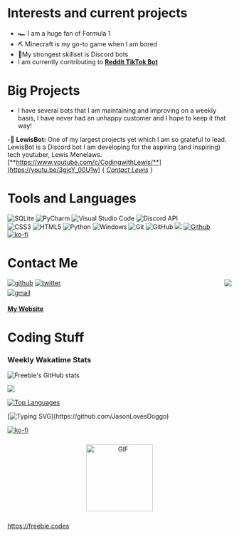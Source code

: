 

# Interests and current projects
- 🏎 I am a huge fan of Formula 1
- ⛏ Minecraft is my go-to game when I am bored 
- 🤖My strongest skillset is Discord bots
- I am currently contributing to [**Reddit TikTok Bot**](https://github.com/elebumm/RedditVideoMakerBot/)

# Big Projects
- I have several bots that I am maintaining and improving on a weekly basis, I have never had an unhappy customer and I hope to keep it that way! 

-🌟 **LewisBot:** One of my largest projects yet which I am so grateful to lead. LewisBot is a Discord bot I am developing for the aspiring (and inspiring) tech youtuber, Lewis Menelaws. [**https://www.youtube.com/c/CodingwithLewis/**](https://youtu.be/3gjcY_00U1w) { [*Contact Lewis*](mailto:hi@lewismenelaws.com) }




# Tools and Languages

![SQLite](https://img.shields.io/badge/sqlite-%2307405e.svg?style=for-the-badge&logo=sqlite&logoColor=white) ![PyCharm](https://img.shields.io/badge/pycharm-143?style=for-the-badge&logo=pycharm&logoColor=black&color=black&labelColor=green) ![Visual Studio Code](https://img.shields.io/badge/Visual%20Studio%20Code-0078d7.svg?style=for-the-badge&logo=visual-studio-code&logoColor=white) ![Discord API](https://img.shields.io/badge/Discord%20API-%237289DA.svg?style=for-the-badge&logo=discord&logoColor=white)   
![CSS3](https://img.shields.io/badge/css3-%231572B6.svg?style=for-the-badge&logo=css3&logoColor=white) ![HTML5](https://img.shields.io/badge/html5-%23E34F26.svg?style=for-the-badge&logo=html5&logoColor=white)  ![Python](https://img.shields.io/badge/python-3670A0?style=for-the-badge&logo=python&logoColor=ffdd54) ![Windows](https://img.shields.io/badge/Windows-0078D6?style=for-the-badge&logo=windows&logoColor=white) ![Git](https://img.shields.io/badge/git-%23F05033.svg?style=for-the-badge&logo=git&logoColor=white) ![GitHub](https://img.shields.io/badge/github-%23121011.svg?style=for-the-badge&logo=github&logoColor=white)
![](https://visitor-badge.laobi.icu/badge?page_id=FreebieII.FreebieII)
[![Github](https://img.shields.io/github/followers/FreebieII?label=Follow&style=social)](https://github.com/FreebieII)
[![ko-fi](https://ko-fi.com/img/githubbutton_sm.svg)](https://ko-fi.com/O4O3609IG)


# Contact Me
<img align="right" src="https://lanyard-profile-readme.vercel.app/api/744998591365513227"/> 
<a href="https://github.com/FreebieII" target="_blank">
<img src=https://img.shields.io/badge/github-%2324292e.svg?&style=for-the-badge&logo=github&logoColor=white alt=github style="margin-bottom: 5px;" /></a>
<a href="https://twitter.com/FredzDev" target="_blank">
<img src=https://img.shields.io/badge/twitter-%2300acee.svg?&style=for-the-badge&logo=twitter&logoColor=white alt=twitter style="margin-bottom: 5px;" /></a>
<a href="mailto:fred.zapke@outlook.com" target="_blank"><br>
<img src=https://img.shields.io/badge/Gmail-D14836?style=for-the-badge&logo=gmail&logoColor=white alt=gmail style="margin-bottom: 5px;" /></a><br>

[**My Website**](https://freebie.codes)



# Coding Stuff
### Weekly Wakatime Stats
![Freebie's GitHub stats](https://github-readme-stats.vercel.app/api?username=freebieii&count_private=true&show_icons=true&bg_color=1D223C&title_color=e7c8a2&text_color=fde7c6&icon_color=2596be)

<a href="https://wakatime.com/@Freebie0005">
  <img src="https://github-readme-stats.vercel.app/api/wakatime?username=Freebie0005&show_icons=true&hide_border=false&bg_color=1D223C&title_color=e7c8a2&text_color=fde7c6&icon_color=2596be">
</a> 

[![Top Languages](https://github-readme-stats.vercel.app/api/top-langs/?username=freebieii&bg_color=1D223C&title_color=e7c8a2&text_color=fde7c6&icon_color=2596be)](https://github.com/anuraghazra/github-readme-stats)

  
[![Typing SVG](https://readme-typing-svg.herokuapp.com?font=Signika&color=%23e7c8a2&size=30&duration=7000&center=true&multiline=true&width=620&height=90&lines=+Hey%2C+Enjoy+my+work?;+Feel+free+to+buy+me+a+coffee!)](https://github.com/JasonLovesDoggo)
 
 
[![ko-fi](https://ko-fi.com/img/githubbutton_sm.svg)](https://ko-fi.com/O4O3609IG)


<p align="center">
<img src="https://cdn.discordapp.com/attachments/863842742195322920/871857022612697138/0b2f8f4c34bb02bfcdfd77f04824978a.gif" alt="GIF" height="150" style="vertical-align:center; margin:10px">
</p>

https://freebie.codes
